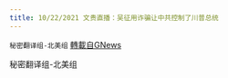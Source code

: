 ```yaml
---
title: 10/22/2021 文贵直播：吴征用诈骗让中共控制了川普总统
---
```

`秘密翻译组-北美组` [轉載自GNews](https://gnews.org/zh-hans/1611787/)

秘密翻译组-北美组
